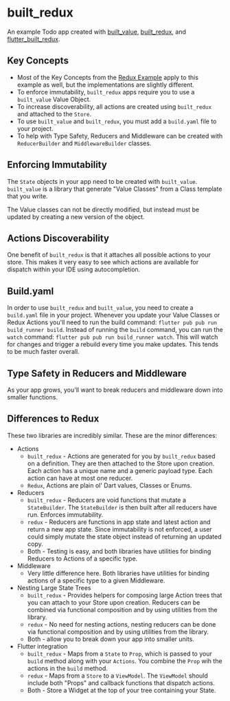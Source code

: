 # built_redux

An example Todo app created with [built_value](https://pub.dartlang.org/packages/built_value), [built_redux](https://pub.dartlang.org/packages/built_redux), and [flutter_built_redux](https://pub.dartlang.org/packages/flutter_built_redux).

## Key Concepts

  * Most of the Key Concepts from the [Redux Example](../redux) apply to this example as well, but the implementations are slightly different.
  * To enforce immutability, `built_redux` apps require you to use a `built_value` Value Object.
  * To increase discoverability, all actions are created using `built_redux` and attached to the `Store`.
  * To use `built_value` and `built_redux`, you must add a `build.yaml` file to your project.
  * To help with Type Safety, Reducers and Middleware can be created with `ReducerBuilder` and `MiddlewareBuilder` classes.
  
## Enforcing Immutability

The `State` objects in your app need to be created with `built_value`. `built_value` is a library that generate "Value Classes" from a Class template that you write.

The Value classes can not be directly modified, but instead must be updated by creating a new version of the object.

## Actions Discoverability

One benefit of `built_redux` is that it attaches all possible actions to your store. This makes it very easy to see which actions are available for dispatch within your IDE using autocompletion.

## Build.yaml

In order to use `built_redux` and `built_value`, you need to create a `build.yaml` file in your project. Whenever you update your Value Classes or Redux Actions you'll need to run the build command: `flutter pub pub run build_runner build`. Instead of running the `build` command, you can run the `watch` command: `flutter pub pub run build_runner watch`. This will watch for changes and trigger a rebuild every time you make updates. This tends to be much faster overall.

## Type Safety in Reducers and Middleware

As your app grows, you'll want to break reducers and middleware down into smaller functions.

## Differences to Redux

These two libraries are incredibly similar. These are the minor differences:

  * Actions
    - `built_redux` - Actions are generated for you by `built_redux` based on a definition. They are then attached to the Store upon creation. Each action has a unique name and a generic payload type. Each action can have at most one reducer.
    - `Redux`, Actions are plain ol' Dart values, Classes or Enums.
  * Reducers
    - `built_redux` - Reducers are void functions that mutate a `StateBuilder`. The `StateBuilder` is then built after all reducers have run. Enforces immutability.
    - `redux` - Reducers are functions in app state and latest action and return a new app state. Since immutability is not enforced, a user could simply mutate the state object instead of returning an updated copy.
    - Both - Testing is easy, and both libraries have utilities for binding Reducers to Actions of a specific type. 
  * Middleware
    - Very little difference here. Both libraries have utilities for binding actions of a specific type to a given Middleware.
  * Nesting Large State Trees
    - `built_redux` - Provides helpers for composing large Action trees that you can attach to your Store upon creation. Reducers can be combined via functional composition and by using utilities from the library.
    - `redux` - No need for nesting actions, nesting reducers can be done via functional composition and by using utilities from the library.
    - Both - allow you to break down your app into smaller units.
  * Flutter integration
    - `built_redux` - Maps from a `State` to `Prop`, which is passed to your `build` method along with your `Actions`. You combine the `Prop` wih the actions in the `build` method.
    - `redux` - Maps from a `Store` to a `ViewModel`. The `ViewModel` should include both "Props" and callback functions that dispatch actions.
    - Both - Store a Widget at the top of your tree containing your State. 
